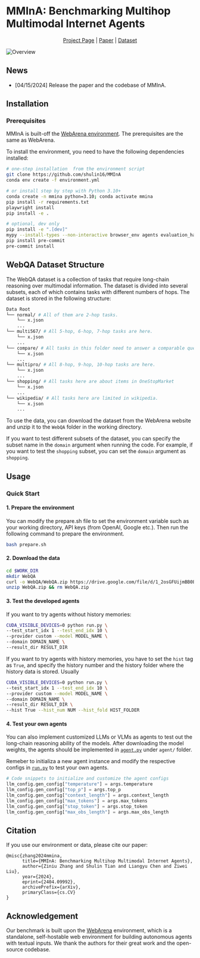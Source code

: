 # MMInA: Benchmarking Multihop Multimodal Internet Agents

<!-- <p align="center">
    <img src="media/logo.png" alt="Logo" width="80px">
    <br>
</p> -->


<p align="center">
<a href="https://mmina.cliangyu.com/">Project Page</a> |
<a href="https://arxiv.org/abs/2404.09992">Paper</a> |
<a href="">Dataset</a>
</p>

![Overview](media/teaser.png)


## News
* [04/15/2024] Release the paper and the codebase of MMInA.

## Installation
### Prerequisites
MMInA is built-off the <a href="https://github.com/web-arena-x/webarena">WebArena environment</a>. The prerequisites are the same as WebArena.

To install the environment, you need to have the following dependencies installed: 

```bash
# one-step installation  from the environment script
git clone https://github.com/shulin16/MMInA
conda env create -f environment.yml

# or install step by step with Python 3.10+
conda create -n mmina python=3.10; conda activate mmina
pip install -r requirements.txt
playwright install
pip install -e .

# optional, dev only
pip install -e ".[dev]"
mypy --install-types --non-interactive browser_env agents evaluation_harness
pip install pre-commit
pre-commit install
```

## WebQA Dataset Structure
The WebQA dataset is a collection of tasks that require long-chain reasoning over multimodal information. The dataset is divided into several subsets, each of which contains tasks with different numbers of hops. The dataset is stored in the following structure:

``` bash
Data Root
└── normal/ # All of them are 2-hop tasks.
    └── x.json
    ...
└── multi567/ # All 5-hop, 6-hop, 7-hop tasks are here.
    └── x.json
    ...
└── compare/ # All tasks in this folder need to answer a comparable question first.
    └── x.json
    ...
└── multipro/ # All 8-hop, 9-hop, 10-hop tasks are here.
    └── x.json
    ...
└── shopping/ # All tasks here are about items in OneStopMarket
    └── x.json
    ...
└── wikipedia/ # All tasks here are limited in wikipedia.
    └── x.json
    ...
```

To use the data, you can download the dataset from the WebArena website and unzip it to the `WebQA` folder in the working directory. 

If you want to test different subsets of the dataset, you can specify the subset name in the `domain` argument when running the code. For example, if you want to test the `shopping` subset, you can set the `domain` argument as `shopping`.


## Usage
### Quick Start
#### 1. Prepare the environment
You can modify the prepare.sh file to set the environment variable such as your working directory, API keys (from OpenAI, Google etc.). Then run the following command to prepare the environment.
```bash
bash prepare.sh
```

#### 2. Download the data
```bash
cd $WORK_DIR
mkdir WebQA
curl -o WebQA/WebQA.zip https://drive.google.com/file/d/1_2osGFUijmBB0ECmC8-mmO3F-a-_GISN/view?usp=drive_link
unzip WebQA.zip && rm WebQA.zip
```

#### 3. Test the developed agents
If you want to try agents without history memories:
```bash
CUDA_VISIBLE_DEVICES=0 python run.py \
--test_start_idx 1 --test_end_idx 10 \
--provider custom --model MODEL_NAME \
--domain DOMAIN_NAME \
--result_dir RESULT_DIR 
```

If you want to try agents with history memories, you have to set the `hist` tag as `True`, and specify the history number and the history folder where the history data is stored. Usually

```bash
CUDA_VISIBLE_DEVICES=0 python run.py \
--test_start_idx 1 --test_end_idx 10 \
--provider custom --model MODEL_NAME \
--domain DOMAIN_NAME \
--result_dir RESULT_DIR \
--hist True --hist_num NUM --hist_fold HIST_FOLDER
```

#### 4. Test your own agents
You can also implement customized LLMs or VLMs as agents to test out the long-chain reasoning ability of the models. After downloading the model weights, the agents should be implemented in [`agent.py`](agent/agent.py) under `agent/` folder. 

Remeber to initializa a new agent instance and modify the respective configs in [`run.py`](run.py)  to test your own agents.

``` python
# Code snippets to initialize and customize the agent configs
llm_config.gen_config["temperature"] = args.temperature
llm_config.gen_config["top_p"] = args.top_p
llm_config.gen_config["context_length"] = args.context_length
llm_config.gen_config["max_tokens"] = args.max_tokens
llm_config.gen_config["stop_token"] = args.stop_token
llm_config.gen_config["max_obs_length"] = args.max_obs_length   
```

## Citation
If you use our environment or data, please cite our paper:
```
@misc{zhang2024mmina,
      title={MMInA: Benchmarking Multihop Multimodal Internet Agents}, 
      author={Ziniu Zhang and Shulin Tian and Liangyu Chen and Ziwei Liu},
      year={2024},
      eprint={2404.09992},
      archivePrefix={arXiv},
      primaryClass={cs.CV}
}
```

## Acknowledgement
Our benchmark is built upon the <a href="https://webarena.dev/">WebArena</a> environment, which is a standalone, self-hostable web environment for building autonomous agents with textual inputs. We thank the authors for their great work and the open-source codebase.